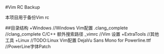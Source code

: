 
#Vim RC Backup

本项目用于备份Vim rc

##目录结构
    +Windows  //Windows Vim配置
		.clang_complete   //clang_complete C/C++ 额外搜索路径
		_vimrc  //Vim 设置
		+ExtraTools  //其他工具
	+Linux  //TODO:Linux Vim配置
    DejaVu Sans Mono for Powerline.ttf   //PowerLine字体Patch
